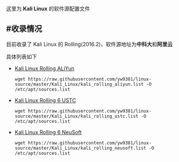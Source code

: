 这里为 **Kali Linux** 的软件源配置文件  

#收录情况
--------
目前收录了 Kali Linux 的 Rolling(2016.2)，软件源地址为**中科大**和**阿里云**  

具体列表如下

- [Kali Linux Rolling ALiYun](kali_rolling_aliyun.list)  
	```
	wget https://raw.githubusercontent.com/yw9381/linux-source/master/Kali_Linux/kali_rolling_aliyun.list -O /etc/apt/sources.list
	```
- [Kali Linux Rolling 6 USTC](kali_rolling_ustc.list)  
	```
	wget https://raw.githubusercontent.com/yw9381/linux-source/master/Kali_Linux/kali_rolling_ustc.list -O /etc/apt/sources.list
	```
- [Kali Linux Rolling 6 NeuSoft](kali_rolling_neusoft.list)  
    ```
    wget https://raw.githubusercontent.com/yw9381/linux-source/master/Kali_Linux/kali_rolling_neusoft.list -O /etc/apt/sources.list
    ```